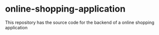 # online-shopping-application
This repository has the source code for the backend of a online shopping application
